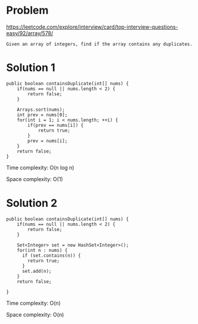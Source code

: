 # Problem
https://leetcode.com/explore/interview/card/top-interview-questions-easy/92/array/578/
```
Given an array of integers, find if the array contains any duplicates.
```

# Solution 1

```
public boolean containsDuplicate(int[] nums) {
    if(nums == null || nums.length < 2) {
        return false;
    }

    Arrays.sort(nums);
    int prev = nums[0];
    for(int i = 1; i < nums.length; ++i) {
        if(prev == nums[i]) {
            return true;
        }
        prev = nums[i];
    }
    return false;
}
```
Time complexity: O(n log n)

Space complexity: O(1)


# Solution 2
```
public boolean containsDuplicate(int[] nums) {
    if(nums == null || nums.length < 2) {
        return false;
    }
    
    Set<Integer> set = new HashSet<Integer>();
    for(int n : nums) {
      if (set.contains(n)) {
        return true;
      }
      set.add(n);
    }
    return false;
 
}
```
Time complexity: O(n)

Space complexity: O(n)


